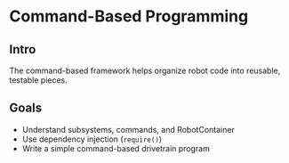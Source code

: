 # Command-Based Programming

## Intro
The command-based framework helps organize robot code into reusable, testable pieces.

## Goals
- Understand subsystems, commands, and RobotContainer
- Use dependency injection (`require()`)
- Write a simple command-based drivetrain program
